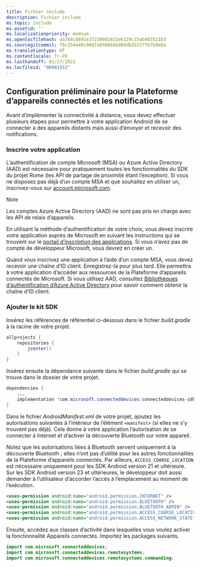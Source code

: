 ```yaml
---
title: Fichier include
description: Fichier include
ms.topic: include
ms.assetid: ''
ms.localizationpriority: medium
ms.openlocfilehash: aa784c8892e37226602632e6329c15ab483521b3
ms.sourcegitcommit: 79c254e48c00d7a050864b90ddb2b727f67b0e8a
ms.translationtype: HT
ms.contentlocale: fr-FR
ms.lasthandoff: 01/27/2021
ms.locfileid: "98901552"
---
```

## <a name="preliminary-setup-for-the-connected-devices-platform-and-notifications"></a>Configuration préliminaire pour la Plateforme d’appareils connectés et les notifications

Avant d’implémenter la connectivité à distance, vous devez effectuer plusieurs étapes pour permettre à votre application Android de se connecter à des appareils distants mais aussi d’envoyer et recevoir des notifications.

### <a name="register-your-app"></a>Inscrire votre application

L’authentification de compte Microsoft (MSA) ou Azure Active Directory (AAD) est nécessaire pour pratiquement toutes les fonctionnalités du SDK du projet Rome (les API de partage de proximité étant l’exception). Si vous ne disposez pas déjà d’un compte MSA et que souhaitez en utiliser un, inscrivez-vous sur [account.microsoft.com](https://account.microsoft.com/account).

> [!NOTE]
> Les comptes Azure Active Directory (AAD) ne sont pas pris en charge avec les API de relais d’appareils.

En utilisant la méthode d’authentification de votre choix, vous devez inscrire votre application auprès de Microsoft en suivant les instructions qui se trouvent sur le [portail d’inscription des applications](https://apps.dev.microsoft.com/). Si vous n’avez pas de compte de développeur Microsoft, vous devrez en créer un.

Quand vous inscrivez une application à l’aide d’un compte MSA, vous devez recevoir une chaîne d’ID client. Enregistrez-la pour plus tard. Elle permettra à votre application d’accéder aux ressources de la Plateforme d’appareils connectés de Microsoft. Si vous utilisez AAD, consultez [Bibliothèques d’authentification d’Azure Active Directory](/azure/active-directory/develop/active-directory-authentication-libraries) pour savoir comment obtenir la chaîne d’ID client.

### <a name="add-the-sdk"></a>Ajouter le kit SDK

Insérez les références de référentiel ci-dessous dans le fichier *build.gradle* à la racine de votre projet.

```Java
allprojects {
    repositories {
        jcenter()
    }
}
```
Insérez ensuite la dépendance suivante dans le fichier _build.gradle_ qui se trouve dans le dossier de votre projet.

```Java
dependencies { 
    ...
    implementation 'com.microsoft.connecteddevices:connecteddevices-sdk:+'
}
```

Dans le fichier *AndroidManifest.xml* de votre projet, ajoutez les autorisations suivantes à l’intérieur de l’élément `<manifest>` (si elles ne s’y trouvent pas déjà). Cela donne à votre application l’autorisation de se connecter à Internet et d’activer la découverte Bluetooth sur votre appareil.

Notez que les autorisations liées à Bluetooth servent uniquement à la découverte Bluetooth ; elles n’ont pas d’utilité pour les autres fonctionnalités de la Plateforme d’appareils connectés. Par ailleurs, `ACCESS_COARSE_LOCATION` est nécessaire uniquement pour les SDK Android version 21 et ultérieure. Sur les SDK Android version 23 et ultérieures, le développeur doit aussi demander à l’utilisateur d’accorder l’accès à l’emplacement au moment de l’exécution.


```xml
<uses-permission android:name="android.permission.INTERNET" />
<uses-permission android:name="android.permission.BLUETOOTH" />
<uses-permission android:name="android.permission.BLUETOOTH_ADMIN" />
<uses-permission android:name="android.permission.ACCESS_COARSE_LOCATION" />
<uses-permission android:name="android.permission.ACCESS_NETWORK_STATE" />
```

Ensuite, accédez aux classes d’activité dans lesquelles vous voulez activer la fonctionnalité Appareils connectés. Importez les packages suivants.

```java
import com.microsoft.connecteddevices;
import com.microsoft.connecteddevices.remotesystems;
import com.microsoft.connecteddevices.remotesystems.commanding;
```